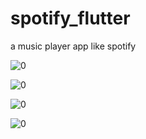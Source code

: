 # spotify_flutter

a music player app like spotify

![0](https://github.com/ratankumarthakur/spotify_flutter/assets/144756277/56855293-59f7-47a8-a247-336254c5d6a0)

![0](https://github.com/ratankumarthakur/spotify_flutter/assets/144756277/cf5e0963-a606-4b36-9714-8d6bd7671bc0)

![0](https://github.com/ratankumarthakur/spotify_flutter/assets/144756277/76fe9817-2ee2-491d-9e9d-716ffc02377d)

![0](https://github.com/ratankumarthakur/spotify_flutter/assets/144756277/8978b0f2-3ae1-44e9-a10e-6885d954e16a)
